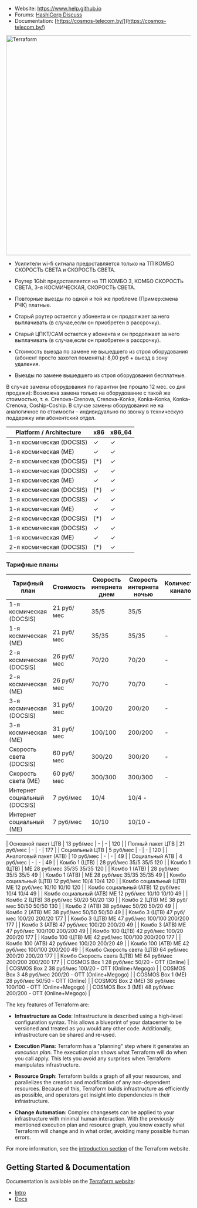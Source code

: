 
- Website: https://www.help.github.io
- Forums: [HashiCorp Discuss](https://www.help.github.io)
- Documentation: [https://cosmos-telecom.by/](https://cosmos-telecom.by/)


 <img alt="Terraform" src=" " width="600px">

- Усилители wi-fi сигнала предоставляется только на ТП КОМБО СКОРОСТЬ СВЕТА и
СКОРОСТЬ СВЕТА.
- Роутер 1Gbit предоставляется на ТП КОМБО 3, КОМБО СКОРОСТЬ СВЕТА, 3-я КОСМИЧЕСКАЯ,
СКОРОСТЬ СВЕТА.
- Повторные выезды по одной и той же проблеме (Пример:смена РЧК) платные.

- Старый роутер остается у абонента и он продолжает за него выплачивать 
(в случае,если он приобретен в рассрочку).

- Старый ЦПКТ/САМ остается у абонента и он продолжает за него выплачивать
(в случае,если он приобретен в рассрочку).

- Стоимость выезда по замене не вышедшего из строя оборудования (абонент просто
захотел поменять): 8,00 руб + выезд в зону удаления.

- Выезды по замене вышедшего из строя оборудования бесплатные.

В случае замены оборудования по гарантии (не прошло 12 мес. со дня продажи):
Возможна замена только на оборудование с такой же стоимостью, т. е.
Crenova-Crenova, Crenova-Konka, Konka-Konka, Konka-Crenova, Coship-Coship.
В случае замены оборудования не на аналогичное по стоимости –
индивидуально по звонку в техническую поддержку или абонентский отдел.

| Platform / Architecture                     | x86 | x86_64 |
|---------------------------------------------|-----|--------|
| 1-я космическая (DOCSIS)                    | ✓   | ✓      |
| 1-я космическая (МЕ)                        | ✓   | ✓      |
| 2-я космическая (DOCSIS)	                   | (\*) | ✓     |
| 1-я космическая (DOCSIS)                    | ✓   | ✓      |
| 1-я космическая (МЕ)                        | ✓   | ✓      |
| 2-я космическая (DOCSIS)	                   | (\*) | ✓     |
| 1-я космическая (DOCSIS)                    | ✓   | ✓      |
| 1-я космическая (МЕ)                        | ✓   | ✓      |
| 2-я космическая (DOCSIS)	                   | (\*) | ✓     |
| 1-я космическая (DOCSIS)                    | ✓   | ✓      |
| 1-я космическая (МЕ)                        | ✓   | ✓      |
| 2-я космическая (DOCSIS)	                   | (\*) | ✓     |

### Тарифные планы

| Тарифный план              |	Стоимость 	| Скорость интернета днем | Скорость интернета ночью | Количество каналов |
|----------------------------|------------|-------------------------|--------------------------|--------------------|
| 1-я космическая (DOCSIS)   | 21 руб/мес |	35/5                   	| 35/5                     |                    |
| 1-я космическая (МЕ)      	| 21 руб/мес	| 35/35                  	| 35/35                    |	-                  |
| 2-я космическая (DOCSIS)	  | 26 руб/мес	| 70/20                   |	70/20                    |	-                  |
| 2-я космическая (МЕ)       |	26 руб/мес	| 70/70                   |	70/70                    |          	-        |
| 3-я космическая (DOCSIS)   |	31 руб/мес	| 100/20	                 | 200/20	                  | -                  | 
| 3-я космическая (МЕ)       |	31 руб/мес	| 100/100                	|200/200	                  | -                  |
| Скорость света (DOCSIS)    |	60 руб/мес	| 300/20	                 | 300/20                   |	-                  |
| Скорость света (МЕ)	       | 60 руб/мес	| 300/300                	| 300/300                  |	- |
| Интернет социальный (DOCSIS) | 	7 руб/мес	| 10/4	| 10/4	- |
| Интернет социальный (МЕ)	  | 7 руб/мес	| 10/10	| 10/10	- |



| Основной пакет ЦТВ	| 13 руб/мес |	-	| -	| 120 |
| Полный пакет ЦТВ	| 21 руб/мес	| -	| -	| 177 |
| Социальный ЦТВ	| 5 руб/мес	| -	| -	| 120 |
| Аналоговый пакет (АТВ)	| 10 руб/мес	| -	| -	| 49 |
| Социальный АТВ	| 4 руб/мес	| -	| -	| 49 |
| Комбо 1 (ЦТВ)	| 28 руб/мес	35/5	35/5	120 |
| Комбо 1 (ЦТВ) | МЕ	28 руб/мес	35/35	35/35	120 |
| Комбо 1 (АТВ)	| 28 руб/мес	35/5	35/5	49 |
| Комбо 1 (АТВ) | МЕ	28 руб/мес	35/35	35/35	49 |
| Комбо социальный (ЦТВ)	12 руб/мес	10/4	10/4	120 |
| Комбо социальный (ЦТВ) МЕ	12 руб/мес	10/10	10/10	120 |
| Комбо социальный (АТВ)	12 руб/мес	10/4	10/4	49 | 
| Комбо социальный (АТВ) МЕ	12 руб/мес	10/10	10/10	49 |
| Комбо 2 (ЦТВ)	38 руб/мес	50/20	50/20	130 |
| Комбо 2 (ЦТВ) МЕ	38 руб/мес	50/50	50/50	130 |
| Комбо 2 (АТВ)	38 руб/мес	50/20	50/20	49 |
| Комбо 2 (АТВ) МЕ	38 руб/мес	50/50	50/50	49 |
| Комбо 3 (ЦТВ)	47 руб/мес	100/20	200/20	177 |
| Комбо 3 (ЦТВ) МЕ	47 руб/мес	100/100	200/200	177 |
| Комбо 3 (АТВ)	47 руб/мес	100/20	200/20	49 |
| Комбо 3 (АТВ) МЕ	47 руб/мес	100/100	200/200	49 |
| Комбо 100 (ЦТВ)	42 руб/мес	100/20	200/20	177 |
| Комбо 100 (ЦТВ) МЕ	42 руб/мес	100/100	200/200	177 |
| Комбо 100 (АТВ)	42 руб/мес	100/20	200/20	49 |
| Комбо 100 (АТВ) МЕ	42 руб/мес	100/100	200/200	49 |
| Комбо Скорость света (ЦТВ)	64 руб/мес	200/20	200/20	177 |
| Комбо Скорость света (ЦТВ) МЕ	64 руб/мес	200/200	200/200	177 |
| COSMOS Box 1	28 руб/мес	50/20	-	OTT (Online) |
| COSMOS Box 2	38 руб/мес	100/20	-	OTT (Online+Megogo) |
| COSMOS Box 3	48 руб/мес	200/20	-	OTT (Online+Megogo) |
| COSMOS Box 1 (ME)	28 руб/мес	50/50	-	OTT (Online) |
| COSMOS Box 2 (ME)	38 руб/мес	100/100	-	OTT (Online+Megogo) |
| COSMOS Box 3 (ME)	48 руб/мес	200/200	-	OTT (Online+Megogo) |



The key features of Terraform are:

- **Infrastructure as Code**: Infrastructure is described using a high-level configuration syntax. This allows a blueprint of your datacenter to be versioned and treated as you would any other code. Additionally, infrastructure can be shared and re-used.

- **Execution Plans**: Terraform has a "planning" step where it generates an *execution plan*. The execution plan shows what Terraform will do when you call apply. This lets you avoid any surprises when Terraform manipulates infrastructure.

- **Resource Graph**: Terraform builds a graph of all your resources, and parallelizes the creation and modification of any non-dependent resources. Because of this, Terraform builds infrastructure as efficiently as possible, and operators get insight into dependencies in their infrastructure.

- **Change Automation**: Complex changesets can be applied to your infrastructure with minimal human interaction. With the previously mentioned execution plan and resource graph, you know exactly what Terraform will change and in what order, avoiding many possible human errors.

For more information, see the [introduction section](http://www.terraform.io/intro) of the Terraform website.

Getting Started & Documentation
-------------------------------
Documentation is available on the [Terraform website](http://www.terraform.io):
  - [Intro](https://www.terraform.io/intro/index.html)
  - [Docs](https://www.terraform.io/docs/index.html)
